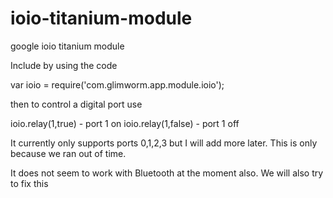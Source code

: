 ioio-titanium-module
====================

google ioio titanium module


Include by using the code

var ioio = require('com.glimworm.app.module.ioio');

then to control a digital port use

ioio.relay(1,true) - port 1 on
ioio.relay(1,false) - port 1 off


It currently only supports ports 0,1,2,3 but I will add more later.  This is only because we ran out of time.

It does not seem to work with Bluetooth at the moment also.  We will also try to fix this
